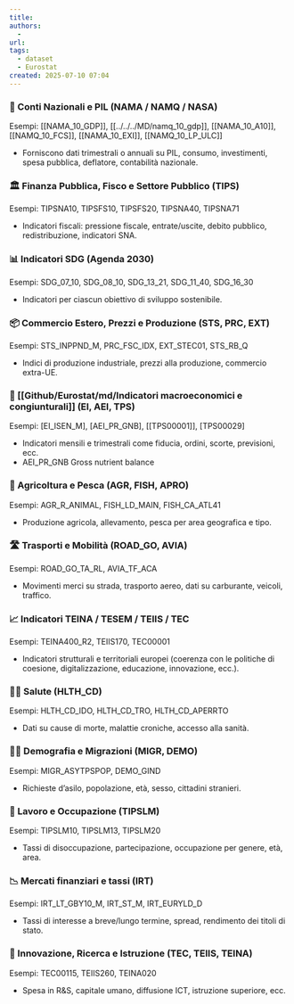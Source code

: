 ```yaml
---
title:
authors:
  - 
url:
tags:
  - dataset
  - Eurostat
created: 2025-07-10 07:04
---
```




### 🔢 Conti Nazionali e PIL (NAMA / NAMQ / NASA)

Esempi: [[NAMA_10_GDP]], [[../../../MD/namq_10_gdp]], [[NAMA_10_A10]], [[NAMQ_10_FCS]], [[NAMA_10_EXI]], [[NAMQ_10_LP_ULC]]  
- Forniscono dati trimestrali o annuali su PIL, consumo, investimenti, spesa pubblica, deflatore, contabilità nazionale.



### 🏛️ Finanza Pubblica, Fisco e Settore Pubblico (TIPS)

Esempi: TIPSNA10, TIPSFS10, TIPSFS20, TIPSNA40, TIPSNA71  
- Indicatori fiscali: pressione fiscale, entrate/uscite, debito pubblico, redistribuzione, indicatori SNA.



### 📊 Indicatori SDG (Agenda 2030)

Esempi: SDG_07_10, SDG_08_10, SDG_13_21, SDG_11_40, SDG_16_30  
- Indicatori per ciascun obiettivo di sviluppo sostenibile.



### 📦 Commercio Estero, Prezzi e Produzione (STS, PRC, EXT)

Esempi: STS_INPPND_M, PRC_FSC_IDX, EXT_STEC01, STS_RB_Q  
- Indici di produzione industriale, prezzi alla produzione, commercio extra-UE.



### 🧮 [[Github/Eurostat/md/Indicatori macroeconomici e congiunturali]] (EI, AEI, TPS)

Esempi: [EI_ISEN_M], [AEI_PR_GNB], [[TPS00001]], [TPS00029]  
- Indicatori mensili e trimestrali come fiducia, ordini, scorte, previsioni, ecc.
- AEI_PR_GNB Gross nutrient balance


### 🚜 Agricoltura e Pesca (AGR, FISH, APRO)

Esempi: AGR_R_ANIMAL, FISH_LD_MAIN, FISH_CA_ATL41  
- Produzione agricola, allevamento, pesca per area geografica e tipo.



### 🛣️ Trasporti e Mobilità (ROAD_GO, AVIA)

Esempi: ROAD_GO_TA_RL, AVIA_TF_ACA  
- Movimenti merci su strada, trasporto aereo, dati su carburante, veicoli, traffico.



### 📈 Indicatori TEINA / TESEM / TEIIS / TEC

Esempi: TEINA400_R2, TEIIS170, TEC00001  
- Indicatori strutturali e territoriali europei (coerenza con le politiche di coesione, digitalizzazione, educazione, innovazione, ecc.).



### 👩‍⚕️ Salute (HLTH_CD)

Esempi: HLTH_CD_IDO, HLTH_CD_TRO, HLTH_CD_APERRTO  
- Dati su cause di morte, malattie croniche, accesso alla sanità.



### 🧍‍♂️ Demografia e Migrazioni (MIGR, DEMO)

Esempi: MIGR_ASYTPSPOP, DEMO_GIND  
- Richieste d’asilo, popolazione, età, sesso, cittadini stranieri.



### 💼 Lavoro e Occupazione (TIPSLM)

Esempi: TIPSLM10, TIPSLM13, TIPSLM20  
- Tassi di disoccupazione, partecipazione, occupazione per genere, età, area.



### 📉 Mercati finanziari e tassi (IRT)

Esempi: IRT_LT_GBY10_M, IRT_ST_M, IRT_EURYLD_D  
- Tassi di interesse a breve/lungo termine, spread, rendimento dei titoli di stato.



### 🧪 Innovazione, Ricerca e Istruzione (TEC, TEIIS, TEINA)

Esempi: TEC00115, TEIIS260, TEINA020  
- Spesa in R&S, capitale umano, diffusione ICT, istruzione superiore, ecc.
